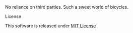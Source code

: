 No reliance on third parties. Such a sweet world of bicycles.

License

This software is released under [MIT License](https://opensource.org/license/mit/)
